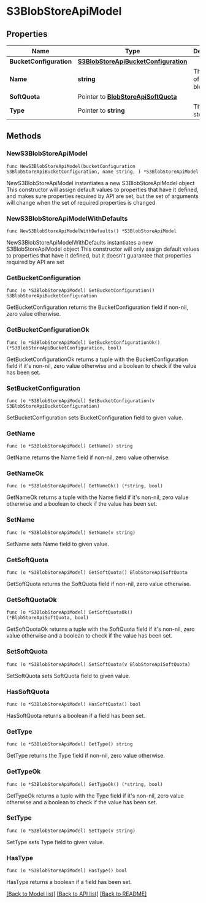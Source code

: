 # S3BlobStoreApiModel

## Properties

Name | Type | Description | Notes
------------ | ------------- | ------------- | -------------
**BucketConfiguration** | [**S3BlobStoreApiBucketConfiguration**](S3BlobStoreApiBucketConfiguration.md) |  | 
**Name** | **string** | The name of the S3 blob store. | [readonly] 
**SoftQuota** | Pointer to [**BlobStoreApiSoftQuota**](BlobStoreApiSoftQuota.md) |  | [optional] 
**Type** | Pointer to **string** | The blob store type. | [optional] [readonly] 

## Methods

### NewS3BlobStoreApiModel

`func NewS3BlobStoreApiModel(bucketConfiguration S3BlobStoreApiBucketConfiguration, name string, ) *S3BlobStoreApiModel`

NewS3BlobStoreApiModel instantiates a new S3BlobStoreApiModel object
This constructor will assign default values to properties that have it defined,
and makes sure properties required by API are set, but the set of arguments
will change when the set of required properties is changed

### NewS3BlobStoreApiModelWithDefaults

`func NewS3BlobStoreApiModelWithDefaults() *S3BlobStoreApiModel`

NewS3BlobStoreApiModelWithDefaults instantiates a new S3BlobStoreApiModel object
This constructor will only assign default values to properties that have it defined,
but it doesn't guarantee that properties required by API are set

### GetBucketConfiguration

`func (o *S3BlobStoreApiModel) GetBucketConfiguration() S3BlobStoreApiBucketConfiguration`

GetBucketConfiguration returns the BucketConfiguration field if non-nil, zero value otherwise.

### GetBucketConfigurationOk

`func (o *S3BlobStoreApiModel) GetBucketConfigurationOk() (*S3BlobStoreApiBucketConfiguration, bool)`

GetBucketConfigurationOk returns a tuple with the BucketConfiguration field if it's non-nil, zero value otherwise
and a boolean to check if the value has been set.

### SetBucketConfiguration

`func (o *S3BlobStoreApiModel) SetBucketConfiguration(v S3BlobStoreApiBucketConfiguration)`

SetBucketConfiguration sets BucketConfiguration field to given value.


### GetName

`func (o *S3BlobStoreApiModel) GetName() string`

GetName returns the Name field if non-nil, zero value otherwise.

### GetNameOk

`func (o *S3BlobStoreApiModel) GetNameOk() (*string, bool)`

GetNameOk returns a tuple with the Name field if it's non-nil, zero value otherwise
and a boolean to check if the value has been set.

### SetName

`func (o *S3BlobStoreApiModel) SetName(v string)`

SetName sets Name field to given value.


### GetSoftQuota

`func (o *S3BlobStoreApiModel) GetSoftQuota() BlobStoreApiSoftQuota`

GetSoftQuota returns the SoftQuota field if non-nil, zero value otherwise.

### GetSoftQuotaOk

`func (o *S3BlobStoreApiModel) GetSoftQuotaOk() (*BlobStoreApiSoftQuota, bool)`

GetSoftQuotaOk returns a tuple with the SoftQuota field if it's non-nil, zero value otherwise
and a boolean to check if the value has been set.

### SetSoftQuota

`func (o *S3BlobStoreApiModel) SetSoftQuota(v BlobStoreApiSoftQuota)`

SetSoftQuota sets SoftQuota field to given value.

### HasSoftQuota

`func (o *S3BlobStoreApiModel) HasSoftQuota() bool`

HasSoftQuota returns a boolean if a field has been set.

### GetType

`func (o *S3BlobStoreApiModel) GetType() string`

GetType returns the Type field if non-nil, zero value otherwise.

### GetTypeOk

`func (o *S3BlobStoreApiModel) GetTypeOk() (*string, bool)`

GetTypeOk returns a tuple with the Type field if it's non-nil, zero value otherwise
and a boolean to check if the value has been set.

### SetType

`func (o *S3BlobStoreApiModel) SetType(v string)`

SetType sets Type field to given value.

### HasType

`func (o *S3BlobStoreApiModel) HasType() bool`

HasType returns a boolean if a field has been set.


[[Back to Model list]](../README.md#documentation-for-models) [[Back to API list]](../README.md#documentation-for-api-endpoints) [[Back to README]](../README.md)


